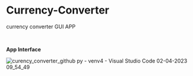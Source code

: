 # Currency-Converter
 currency converter GUI APP
 
 <br />
 
 **App Interface**
 
 
![curency_converter_github py - venv4 - Visual Studio Code 02-04-2023 09_54_49](https://user-images.githubusercontent.com/106002920/229372065-7824ab37-11a4-4f30-a6f4-02b8f7f41cd2.png)

<br />

